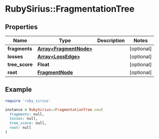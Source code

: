 # RubySirius::FragmentationTree

## Properties

| Name | Type | Description | Notes |
| ---- | ---- | ----------- | ----- |
| **fragments** | [**Array&lt;FragmentNode&gt;**](FragmentNode.md) |  | [optional] |
| **losses** | [**Array&lt;LossEdge&gt;**](LossEdge.md) |  | [optional] |
| **tree_score** | **Float** |  | [optional] |
| **root** | [**FragmentNode**](FragmentNode.md) |  | [optional] |

## Example

```ruby
require 'ruby_sirius'

instance = RubySirius::FragmentationTree.new(
  fragments: null,
  losses: null,
  tree_score: null,
  root: null
)
```

